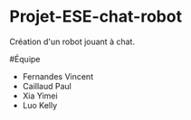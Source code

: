 # Projet-ESE-chat-robot
Création d'un robot jouant à chat.

#Équipe
- Fernandes Vincent
- Caillaud Paul
- Xia Yimei
- Luo Kelly
